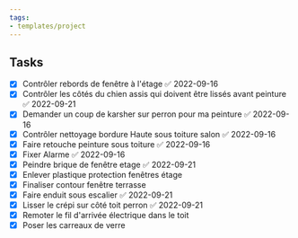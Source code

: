 ```yaml
---
tags:
- templates/project
---
```

## Tasks 
- [x] Contrôler rebords de fenêtre à l'étage ✅ 2022-09-16
- [x] Contrôler les côtés du chien assis qui doivent être lissés avant peinture ✅ 2022-09-21
- [x] Demander un coup de karsher sur perron pour ma peinture ✅ 2022-09-16
- [x] Contrôler nettoyage bordure Haute sous toiture salon ✅ 2022-09-16
- [x] Faire retouche peinture sous toiture ✅ 2022-09-16
- [x] Fixer Alarme ✅ 2022-09-16
- [x] Peindre brique de fenêtre etage ✅ 2022-09-21
- [x] Enlever plastique protection fenêtres étage
- [x] Finaliser contour fenêtre terrasse
- [x] Faire enduit sous escalier ✅ 2022-09-21
- [x] Lisser le crépi sur côté toit perron ✅ 2022-09-21
- [x] Remoter le fil d'arrivée électrique dans le toit
- [x] Poser les carreaux de verre